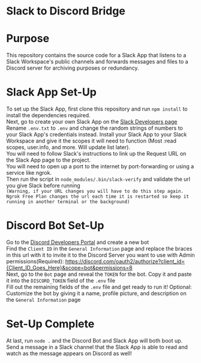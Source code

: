 Slack to Discord Bridge
=======================
# Purpose
This repository contains the source code for a Slack App that listens to a Slack Workspace's public channels and forwards messages and files to a Discord server for archiving purposes or redundancy.

# Slack App Set-Up
To set up the Slack App, first clone this repository and run `npm install` to install the dependencies required.<br>
Next, go to create your own Slack App on the [Slack Developers page](https://api.slack.com/apps) <br>
Rename `.env.txt` to `.env` and change the random strings of numbers to your Slack App's credentials instead.
Install your Slack App to your Slack Workspace and give it the scopes it will need to function (Most :read scopes, user.info, and more. Will update list later).<br>
You will need to follow Slack's instructions to link up the Request URL on the Slack App page to the project. <br>
You will need to open up a port to the internet by port-forwarding or using a service like ngrok.<br>
Then run the script in `node_modules/.bin/slack-verify` and validate the url you give Slack before running<br>
`(Warning, if your URL changes you will have to do this step again. Ngrok Free Plan changes the url each time it is restarted so keep it running in another terminal or the background)`<br>

# Discord Bot Set-Up
Go to the [Discord Developers Portal](https://discord.com/developers/applications) and create a new bot<br>
Find the `Client ID` in the `General Information` page and replace the braces in this url with it to invite it to the Discord Server you want to use with Admin permissions(Required): https://discord.com/oauth2/authorize?client_id={Client_ID_Goes_Here}&scope=bot&permissions=8 <br>
Next, go to the `Bot` page and reveal the `TOKEN` for the bot. Copy it and paste it into the `DISCORD_TOKEN` field of the `.env` file<br>
Fill out the remaining fields of the `.env` file and get ready to run it!
Optional: Customize the bot by giving it a name, profile picture, and description on the `General Information` page<br>

# Set-Up Complete
At last, run `node .` and the Discord Bot and Slack App will both boot up.<br>
Send a message in a Slack channel that the Slack App is able to read and watch as the message appears on Discord as well!